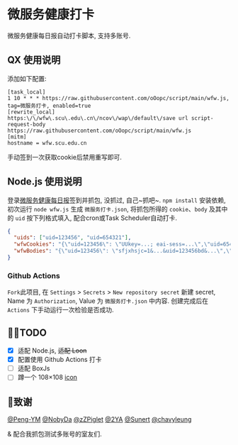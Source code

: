 # 微服务健康打卡

微服务健康每日报自动打卡脚本, 支持多账号.

## QX 使用说明

添加如下配置:

```text
[task_local]
1 10 * * * https://raw.githubusercontent.com/oOopc/script/main/wfw.js, tag=微服务打卡, enabled=true
[rewrite_local]
https:\/\/wfw\.scu\.edu\.cn\/ncov\/wap\/default\/save url script-request-body https://raw.githubusercontent.com/oOopc/script/main/wfw.js
[mitm]
hostname = wfw.scu.edu.cn
```

手动签到一次获取cookie后禁用重写即可.

## Node.js 使用说明

登录[微服务健康每日报](https://wfw.scu.edu.cn/ncov/wap/default/index)签到并抓包, 没抓过, 自己~抓吧~.
`npm install` 安装依赖, 初次运行 `node wfw.js` 生成 `微服务打卡.json`, 将抓包所得的 `cookie`、`body` 及其中的 `uid` 按下列格式填入, 配合cron或Task Scheduler自动打卡.

```json
{
  "uids": ["uid=123456", "uid=654321"],
  "wfwCookies": "{\"uid=123456\": \"UUkey=...; eai-sess=...\",\"uid=654321\": \"UUkey=...; eai-sess=...\"}",
  "wfwBodies": "{\"uid=123456\": \"sfjxhsjc=1&...&uid=123456bd&...\",\"uid=654321\": \"sfjxhsjc=1&...&uid=654321bd&...\"}"
}
```

### Github Actions

`Fork`此项目, 在 `Settings` > `Secrets` > `New repository secret` 新建 secret, Name 为 `Authorization`, Value 为 `微服务打卡.json` 中内容. 创建完成后在 `Actions` 下手动运行一次检验是否成功.

## :man_technologist:TODO

- [x] 适配 Node.js, ~~适配 Loon~~
- [x] 配置使用 Github Actions 打卡
- [ ] 适配 BoxJs
- [ ] 蹲一个 108×108 [icon](https://imgwfw.scu.edu.cn/image/9/45f3a5e666c9a86a403f7be373ad66cf.png)

## :speak_no_evil:致谢

[@Peng-YM](https://github.com/Peng-YM)
[@NobyDa](https://github.com/NobyDa)
[@zZPiglet](https://github.com/zZPiglet)
[@2YA](https://github.com/dompling)
[@Sunert](https://github.com/Sunert)
[@chavyleung](https://github.com/chavyleung)

& 配合我抓包测试多账号的室友们.
